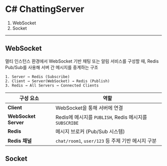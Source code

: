 # C# ChattingServer
1. WebSocket
2. Socket


---
## WebSocket
멀티 인스턴스 환경에서 WebSocket 기반 채팅 또는 알림 서비스를 구성할 때, Redis Pub/Sub를 사용해 서버 간 메시지를 중계하는 구조

```
1. Server → Redis (Subscribe)
2. Client → Server(WebSocket) → Redis (Publish)
3. Redis → All Servers → Connected Clients
```


| 구성 요소         | 역할 |
|------------------|------|
| **Client**       | WebSocket을 통해 서버에 연결 |
| **WebSocket Server** | Redis에 메시지를 `PUBLISH`, Redis 메시지를 `SUBSCRIBE` |
| **Redis**        | 메시지 브로커 (Pub/Sub 시스템) |
| **Redis 채널**   | `chat/room1`, `user/123` 등 주제 기반 메시지 구분 |


## Socket

